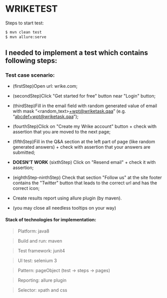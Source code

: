 # WRIKETEST 

Steps to start test: 
 ```sh
$ mvn clean test
$ mvn allure:serve

```
 
 ## I needed to implement a test which contains following steps:
 
 ### Test case scenario:

* (firstStep)Open url: wrike.com;


* (secondStep)Click "Get started for free" button near "Login" button;


* (thirdStep)Fill in the email field with random generated value of email with mask “<random_text>+wpt@wriketask.qaa” (e.g. “abcdef+wpt@wriketask.qaa”);


* (fourthStep)Click on "Create my Wrike account" button + check with assertion that you are moved to the next page;


* (fifthStep)Fill in the Q&A section at the left part of page (like random generated answers) + check with assertion that your answers are submitted;

* **DOESN'T WORK** (sixthStep) Click on "Resend email" + check it with assertion;


* (eighthStep-ninthStep) Check that section "Follow us" at the site footer contains the "Twitter" button that leads to the correct url and has the correct icon;


* Create results report using allure plugin (by maven).


* (you may close all needless tooltips on your way)



#### Stack of technologies for implementation:

>Platform: java8 


>Build and run: maven


>Test framework: junit4


>UI test: selenium 3 


>Pattern: pageObject (test -> steps -> pages)


>Reporting: allure plugin


>Selector: xpath and css

